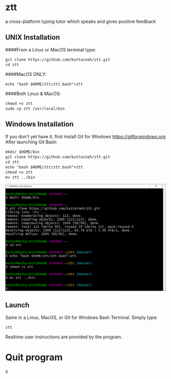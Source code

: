 # ztt
a cross-platform typing tutor which speaks and gives positive feedback

## UNIX Installation

####From a Linux or MacOS terminal type:
```
git clone https://github.com/kuttaineh/ztt.git
cd ztt
```
####MacOS ONLY:
```
echo "bash $HOME/ztt/ztt.bash">ztt
```
####Both Linux & MacOS:
```
chmod +x ztt
sudo cp ztt /usr/local/bin
```
## Windows Installation

If you don't yet have it, first install Git for Windows https://gitforwindows.org
After launching Git Bash:
```
mkdir $HOME/bin
git clone https://github.com/kuttaineh/ztt.git
cd ztt
echo "bash $HOME/ztt/ztt.bash">ztt
chmod +x ztt
mv ztt ../bin
```

![Git for Windows](gitforwindows.png)

## Launch

Same in a Linux, MacOS, or Git for Windows Bash Terminal. Simply type:
```
ztt
```
Realtime user instructions are provided by the program. 

# Quit program
```
q
```

